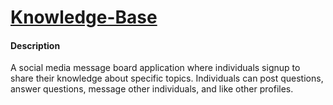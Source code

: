 # [Knowledge-Base](https://knowledge-base-comp4711.herokuapp.com)

#### Description

A social media message board application where individuals signup to share their knowledge about specific topics. Individuals can post questions, answer questions, message other individuals, and like other profiles.
